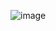 ![image](https://github.com/ilrexho2011/Project-EULER-Possible-Solutions-Problems-101_to_200/assets/61479363/e270fe48-4c7b-4732-ab35-da5f06fb09a6)

